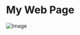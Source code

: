 # My Web Page

![Image](https://i.natgeofe.com/k/63b1a8a7-0081-493e-8b53-81d01261ab5d/red-panda-full-body_4x3.jpg)
